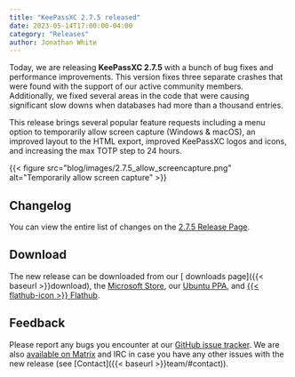 ```yaml
---
title: "KeePassXC 2.7.5 released"
date: 2023-05-14T17:00:00-04:00
category: "Releases"
author: Jonathan White
---
```


Today, we are releasing **KeePassXC 2.7.5** with a bunch of bug fixes and performance improvements. This version fixes
three separate crashes that were found with the support of our active community members. Additionally, we fixed several
areas in the code that were causing significant slow downs when databases had more than a thousand entries.

This release brings several popular feature requests including a menu option to temporarily allow screen capture (Windows & macOS),
an improved layout to the HTML export, improved KeePassXC logos and icons, and increasing the max TOTP step to 24 hours.

{{< figure src="blog/images/2.7.5_allow_screencapture.png" alt="Temporarily allow screen capture" >}}

<!--more-->

## Changelog

You can view the entire list of changes on the [<i class="fa-brands fa-github"></i>  2.7.5 Release Page](https://github.com/keepassxreboot/keepassxc/releases/tag/2.7.5).

## Download

The new release can be downloaded from our [<i class="fa-solid fa-download"></i> downloads page]({{< baseurl >}}download),
the [<i class="fa-brands fa-microsoft"></i> Microsoft Store](https://apps.microsoft.com/store/detail/keepassxc/XP8K2L36VP0QMB),
our [<i class="fa-brands fa-ubuntu"></i> Ubuntu PPA](https://launchpad.net/~phoerious/+archive/ubuntu/keepassxc/),
and [{{< flathub-icon >}}  Flathub](https://www.flathub.org/apps/details/org.keepassxc.KeePassXC).

## Feedback

Please report any bugs you encounter at our [GitHub issue tracker](https://github.com/keepassxreboot/keepassxc/issues).
We are also [available on Matrix](https://matrix.to/#/!zUxwGnFkUyycpxeHeM:matrix.org?via=matrix.org) and IRC in case you 
have any other issues with the new release (see [Contact]({{< baseurl >}}team/#contact)).
